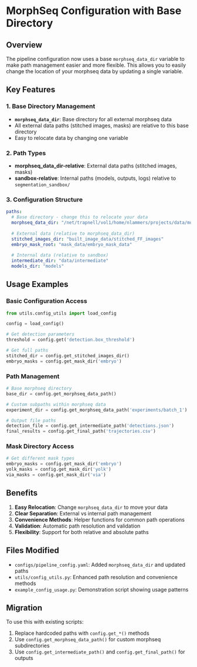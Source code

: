 # MorphSeq Configuration with Base Directory

## Overview

The pipeline configuration now uses a base `morphseq_data_dir` variable to make path management easier and more flexible. This allows you to easily change the location of your morphseq data by updating a single variable.

## Key Features

### 1. Base Directory Management
- **`morphseq_data_dir`**: Base directory for all external morphseq data
- All external data paths (stitched images, masks) are relative to this base directory
- Easy to relocate data by changing one variable

### 2. Path Types
- **morphseq_data_dir-relative**: External data paths (stitched images, masks)
- **sandbox-relative**: Internal paths (models, outputs, logs) relative to `segmentation_sandbox/`

### 3. Configuration Structure
```yaml
paths:
  # Base directory - change this to relocate your data
  morphseq_data_dir: "/net/trapnell/vol1/home/nlammers/projects/data/morphseq"
  
  # External data (relative to morphseq_data_dir)
  stitched_images_dir: "built_image_data/stitched_FF_images"
  embryo_mask_root: "mask_data/embryo_mask_data"
  
  # Internal data (relative to sandbox)
  intermediate_dir: "data/intermediate"
  models_dir: "models"
```

## Usage Examples

### Basic Configuration Access
```python
from utils.config_utils import load_config

config = load_config()

# Get detection parameters
threshold = config.get('detection.box_threshold')

# Get full paths
stitched_dir = config.get_stitched_images_dir()
embryo_masks = config.get_mask_dir('embryo')
```

### Path Management
```python
# Base morphseq directory
base_dir = config.get_morphseq_data_path()

# Custom subpaths within morphseq data
experiment_dir = config.get_morphseq_data_path('experiments/batch_1')

# Output file paths
detection_file = config.get_intermediate_path('detections.json')
final_results = config.get_final_path('trajectories.csv')
```

### Mask Directory Access
```python
# Get different mask types
embryo_masks = config.get_mask_dir('embryo')
yolk_masks = config.get_mask_dir('yolk')
via_masks = config.get_mask_dir('via')
```

## Benefits

1. **Easy Relocation**: Change `morphseq_data_dir` to move your data
2. **Clear Separation**: External vs internal path management
3. **Convenience Methods**: Helper functions for common path operations
4. **Validation**: Automatic path resolution and validation
5. **Flexibility**: Support for both relative and absolute paths

## Files Modified

- `configs/pipeline_config.yaml`: Added `morphseq_data_dir` and updated paths
- `utils/config_utils.py`: Enhanced path resolution and convenience methods
- `example_config_usage.py`: Demonstration script showing usage patterns

## Migration

To use this with existing scripts:
1. Replace hardcoded paths with `config.get_*()` methods
2. Use `config.get_morphseq_data_path()` for custom morphseq subdirectories
3. Use `config.get_intermediate_path()` and `config.get_final_path()` for outputs
